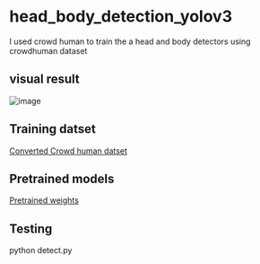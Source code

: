 # head_body_detection_yolov3
I used crowd human to train the a head and body detectors using crowdhuman dataset

## visual result
![image](https://github.com/duguqiankun/head_body_detection_yolov3/blob/master/output/37.png)

## Training datset
[Converted Crowd human datset](https://drive.google.com/file/d/1UGax3_WQnTZLGSi6cibQXmdydxvp6EDN/view?usp=sharing)


## Pretrained models

[Pretrained weights](https://drive.google.com/file/d/1CWghALlNKMfsJ8li6kKBHIo0bKkNIokd/view?usp=sharing)


## Testing

python detect.py
